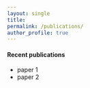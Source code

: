 ```yaml
---
layout: single
title: 
permalink: /publications/
author_profile: true
---
```


#### Recent publications

- paper 1
- paper 2
